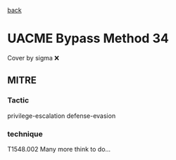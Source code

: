 [back](../index.md)
# UACME Bypass Method 34
Cover by sigma :x: 
## MITRE
### Tactic
privilege-escalation
defense-evasion
### technique
T1548.002
Many more think to do...